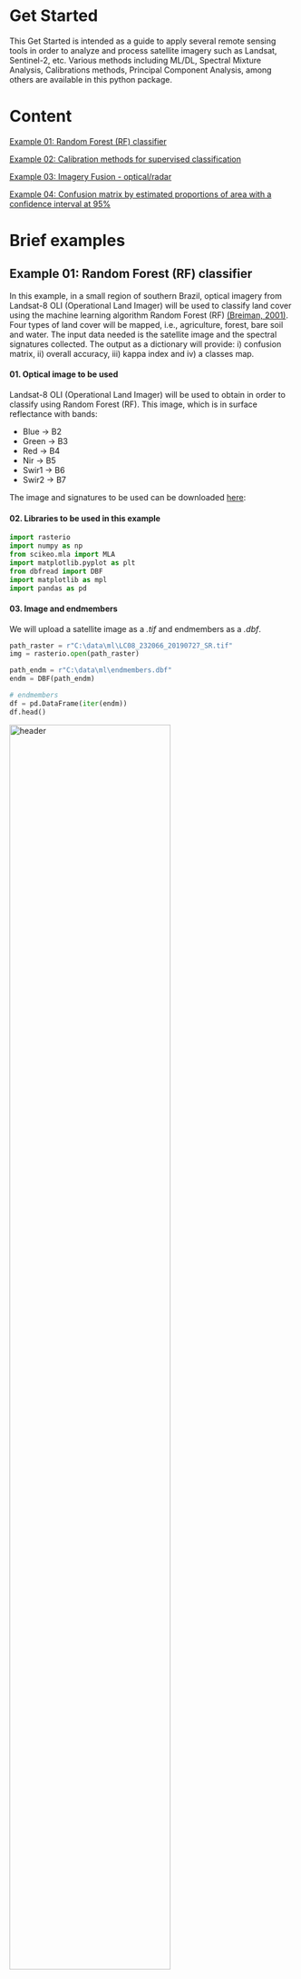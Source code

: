 <!-- #region -->
# **Get Started**

This Get Started is intended as a guide to apply several remote sensing tools in order to analyze and process satellite imagery such as Landsat, Sentinel-2, etc. Various methods including ML/DL, Spectral Mixture Analysis, Calibrations methods, Principal Component Analysis, among others are available in this python package. 

# **Content**

[Example 01: Random Forest (RF) classifier](#example01)

[Example 02: Calibration methods for supervised classification](#example02)

[Example 03: Imagery Fusion - optical/radar](#example03)

[Example 04: Confusion matrix by estimated proportions of area with a confidence interval at 95%](#example04)

# **Brief examples**

## <a name = "example01"></a>**Example 01: Random Forest (RF) classifier**

In this example, in a small region of southern Brazil, optical imagery from Landsat-8 OLI (Operational Land Imager) will be used to classify land cover using the machine learning algorithm Random Forest (RF) [(Breiman, 2001)](https://doi.org/10.1023/A:1010933404324). Four types of land cover will be mapped, i.e., agriculture, forest, bare soil and water. The input data needed is the satellite image and the spectral signatures collected. The output as a dictionary will provide: i) confusion matrix, ii) overall accuracy, iii) kappa index and iv) a classes map.

#### 01. Optical image to be used

Landsat-8 OLI (Operational Land Imager) will be used to obtain in order to classify using Random Forest (RF). This image, which is in surface reflectance with bands:

- Blue -> B2
- Green -> B3 
- Red -> B4
- Nir -> B5
- Swir1 -> B6
- Swir2 -> B7

The image and signatures to be used can be downloaded [here](https://drive.google.com/drive/folders/193RhNpACu9THcOZu8OzMh-btnFCOgHrU?usp=sharing):

#### 02. Libraries to be used in this example


```python
import rasterio
import numpy as np
from scikeo.mla import MLA
import matplotlib.pyplot as plt
from dbfread import DBF
import matplotlib as mpl
import pandas as pd
```
#### 03. Image and endmembers
We will upload a satellite image as a *.tif* and endmembers as a *.dbf*.

```python
path_raster = r"C:\data\ml\LC08_232066_20190727_SR.tif"
img = rasterio.open(path_raster)

path_endm = r"C:\data\ml\endmembers.dbf"
endm = DBF(path_endm)

# endmembers
df = pd.DataFrame(iter(endm))
df.head()
```
<p align="left">
  <a href="https://github.com/ytarazona/scikit-eo"><img src="https://raw.githubusercontent.com/ytarazona/scikit-eo/main/docs/images/endembers.png" alt ="header" width = 75%>
</a>
</p>

#### 04. Classifying with Random Forest
An instance of ```mla()```:

```python
inst = MLA(image = img, endmembers = endm)
```
Applying with 70% of data to train:

```python
rf_class = inst.SVM(training_split = 0.7)
```
#### 5.0 Results

Dictionary of results

```python
rf_class.keys()
```
Overall accuracy

```python
rf_class.get('Overall_Accuracy')
```
Kappa index

```python
rf_class.get('Kappa_Index')
```
Confusion matrix or error matrix

```python
rf_class.get('Confusion_Matrix')
```
<p align="left">
  <a href="https://github.com/ytarazona/scikit-eo"><img src="https://raw.githubusercontent.com/ytarazona/scikit-eo/main/docs/images/confusion_matrix.png" alt ="header" width = 80%>
</a>
</p>

#### 06. Preparing the image before plotting

```python
# Let's define the color palette
palette = mpl.colors.ListedColormap(["#2232F9","#F922AE","#229954","#7CED5E"])
```
Applying the ```plotRGB()``` algorithm is easy:

```python
# Let´s plot
fig, axes = plt.subplots(nrows = 1, ncols = 2, figsize = (15, 9))

# satellite image
plotRGB(img, title = 'Image in Surface Reflectance', ax = axes[0])

# class results
axes[1].imshow(svm_class.get('Classification_Map'), cmap = palette)
axes[1].set_title("Classification map")
axes[1].grid(False)
```
<p align="left">
  <a href="https://github.com/ytarazona/scikit-eo"><img src="https://raw.githubusercontent.com/ytarazona/scikit-eo/main/docs/images/classification.png" alt ="header" width = "750">
</a>
</p>

## <a name = "example02"></a>**Example 02: Calibration methods for supervised classification**

Given a large number of machine learning algorithms, it is necessary to select the one with the best performance in the classification, i.e., the algorithm in which the training and testing data used converge the learning iteratively to a solution that appears to be satisfactory [(Tarazona et al., 2021)](https://www.tandfonline.com/doi/full/10.1080/07038992.2021.1941823).
To deal with this, users can apply the calibration methods Leave One Out Cross-Validation (LOOCV), Cross-Validation (CV) and Monte Carlo Cross-Validation (MCCV) in order to calibrate a supervised classification with different algorithms. The input data needed are the spectral signatures collected as a *.dbf* or *.csv*. The output will provide a graph with the errors of each classifier obtained.

#### 01. Endmembers as a .dbf

```python
path_endm = "\data\ex_O2\\endmembers\endmembers.dbf"
endm = DBF(path_endm)
```
#### 02. An instance of calmla()

```python
inst = calmla(endmembers = endm)
```
#### 03. Applying the splitData() method

```python
data = inst.splitData()
```
**Calibrating with *Monte Carlo Cross-Validation Calibration* (MCCV)**

**Parameters**:

- ```split_data```: An instance obtaind with ```splitData()```.
- ```models```: Support Vector Machine (svm), Decision Tree (dt), Random Forest (rf) and Naive Bayes (nb).
- ```n_iter```: Number of iterations.

#### 04. Running MCCV

```python
error_mccv = inst.MCCV(split_data = data, models = ('svm', 'dt', 'rf', 'nb'), 
                       n_iter = 10)
```

Calibration results:

![Result of the calibration methods using svm, dt, rf and nb.](images/scikit_eo_01.png){ width=90% }

With this result it can be observed that SVM and RF obtained a higher overall accuracy (less error). Therefore, you can use these algorithms to classify a satellite image.
<!-- #endregion -->

## <a name = "example03"></a>**Example 03: Imagery Fusion - optical/radar**

This is an area where **scikit-eo** provides a novel approach to merge different types of satellite imagery. We are in a case where, after combining different variables into a single output, we want to know the contributions of the different original variables in the data fusion. The fusion of radar and optical images, despite of its well-know use, to improve land cover mapping, currently has no tools that help researchers to integrate or combine those resources. In this third example, users can apply imagery fusion with different observation geometries and different ranges of the electromagnetic spectrum [(Tarazona et al., 2021)](https://www.tandfonline.com/doi/full/10.1080/07038992.2021.1941823). The input data needed are the optical satellite image and the radar satellite image, for instance.

In ```scikit-eo``` we developed the function ```fusionrs()``` which provides us with a dictionary with the following image fusion interpretation features:

- *Fused_images*: The fusion of both images into a 3-dimensional array (rows, cols, bands).
- *Variance*: The variance obtained.
- *Proportion_of_variance*: The proportion of the obtained variance.
- *Cumulative_variance*: The cumulative variance.
- *Correlation*: Correlation of the original bands with the principal components.
- *Contributions_in_%*: The contributions of each optical and radar band in the fusion.


#### 01. Loagind dataset

Loading a radar and optical imagery with a total of 9 bands. Optical imagery has 6 bands Blue, Green, Red, NIR, SWIR1 and SWIR2, while radar imagery has 3 bandas VV, VH and VV/VH.

```python
path_optical = "data/ex_03/LC08_003069_20180906.tif"
optical = rasterio.open(path_optical)

path_radar = "data/ex_03/S1_2018_VV_VH.tif"
radar = rasterio.open(path_radar)
```

#### 02. Applying the fusionrs:

```python
fusion = fusionrs(optical = optical, radar = radar)
```

#### 03. Dictionary of results:

```python
fusion.keys()
```

#### 04. Proportion of variance:

```python
prop_var = fusion.get('Proportion_of_variance')
```

#### 05. Cumulative variance (%):

```python
cum_var = fusion.get('Cumulative_variance')*100
```

#### 06. Showing the proportion of variance and cumulative:

```python
x_labels = ['PC{}'.format(i+1) for i in range(len(prop_var))]

fig, axes = plt.subplots(figsize = (6,5))
ln1 = axes.plot(x_labels, prop_var, marker ='o', markersize = 6,  
                label = 'Proportion of variance')

axes2 = axes.twinx()
ln2 = axes2.plot(x_labels, cum_var, marker = 'o', color = 'r', 
                 label = "Cumulative variance")

ln = ln1 + ln2
labs = [l.get_label() for l in ln]

axes.legend(ln, labs, loc = 'center right')
axes.set_xlabel("Principal Component")
axes.set_ylabel("Proportion of Variance")
axes2.set_ylabel("Cumulative (%)")
axes2.grid(False)
plt.show()
```

![Proportion of Variance and accumulative.](images/scikit_eo_02.png){ width=70% }


#### 07. Contributions of each variable in %:

```python
fusion.get('Contributions_in_%')
```

![Contributions of each variable in %.](images/scikit_eo_03.png){ width=90% }

Here, *var1*, *var2*, ... *var12* refer to *Blue*, *Green*, ... *VV/VH* bands respectively. It can be observed that *var2* (Green) has a higher contribution percentage 16.9% than other variables. With respect to radar polarizaciones, we can note that *var8* (VH polarization) has a higher contribution 11.8% than other radar bands.


#### 08. Preparing the image:

```python
arr = fusion.get('Fused_images')

## Let´s plot
fig, axes = plt.subplots(figsize = (8, 8))
plotRGB(arr, bands = [1,2,3], title = 'Fusion of optical and radar images')
plt.show()
```

![Fusion of optical and radar images. Principal Component 1 corresponds to red channel, Principal Component 2 corresponds to green channel and Principal Component 3 corresponds to blue channel.](images/scikit_eo_04.png){ width=55% }


## <a name = "example04"></a>**Example 04: Confusion matrix by estimated proportions of area with a confidence interval at 95%**

In this final example, after obtaining the predicted class map, we are in a case where we want to know the uncertainties of each class. The assessing accuracy and area estimate will be obtained following guidance proposed by [(Olofsson et al., 2014)](https://doi.org/10.1016/j.rse.2014.02.015). All that users need are the confusion matrix and a previously obtained predicted class map.

```confintervalML``` requires the following parameters:

- *matrix*: confusion matrix or error matrix in numpy.ndarray.
- *image_pred*: a 2-dimensional array (rows, cols). This array should be the classified image with predicted classes.
- *pixel_size*: Pixel size of the classified image. Set by default as 10 meters. In this example is 30 meters (Landsat).
- *conf*: Confidence interval. By default is 95% (1.96).
- *nodata*: No data must be specified as 0, NaN or any other value. Keep in mind with this parameter.

<!-- #region -->
```python
#### 01. Load raster data
path_raster = r"\data\ex_O4\ml\predicted_map.tif"
img = rasterio.open(path_optical).read(1)

#### 02. Load confusion matrix as .csv
path_cm = r"\data\ex_O4\ml\confusion_matrix.csv"
values = pd.read_csv(path_radar)

#### 03. Applying the confintervalML:
confintervalML(matrix = values, image_pred = img, pixel_size = 30, conf = 1.96, 
               nodata = -9999)
```

Results:

![Estimating area and uncertainty with 95%.](images/scikit_eo_05.png){ width=80%}
<!-- #endregion -->
